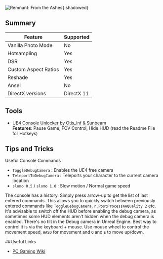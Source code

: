 ![Remnant: From the Ashes](Images\remnant_header.png "Shot by ItsYFP"){.shadowed}

## Summary

Feature | Supported
--|--
Vanilla Photo Mode | No
Hotsampling | Yes
DSR | Yes
Custom Aspect Ratios | Yes
Reshade | Yes 
Ansel | No
DirectX versions | DirectX 11
 
## Tools

* [UE4 Console Unlocker by Otis_Inf & Sunbeam](../GeneralGuides/universal_ue4_consoleunlocker.htm)  
**Features**: Pause Game, FOV Control, Hide HUD (read the Readme File for Hotkeys) 

## Tips and Tricks

Useful Console Commands

- `ToggleDebugCamera` : Enables the UE4 free camera
- `TeleportToDebugCamera` : Teleports your character to the current camera location
- `slomo 0.5` / `slomo 1.0` : Slow motion / Normal game speed

The console has a history. Simply press arrow-up to get the list of last entered commands. This allows you to quickly switch between previously entered commands like `ToggleDebugCamera`, `r.PostProcessAAQuality 2` etc. It's advisable to switch off the HUD before enabling the debug camera, as sometimes some HUD elements aren't hidden when the debug camera is enabled.
There's no tilt in the Debug camera in Unreal Engine. Best way to control it is via the keyboard + mouse. Use mouse wheel to control the movement speed, `WASD` for movement and `Q` and `E` to move up/down.

##Useful Links

* [PC Gaming Wiki](https://pcgamingwiki.com/wiki/Remnant:_From_the_Ashes)
